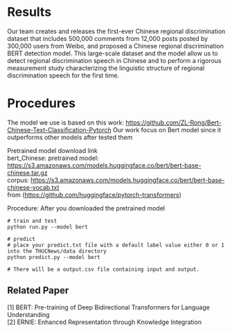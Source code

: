# Results
Our team creates and releases the first-ever Chinese regional discrimination dataset that includes 500,000 comments from 12,000 posts posted by 300,000 users from Weibo, and proposed a Chinese regional discrimination BERT detection model. This large-scale dataset and the model allow us to detect regional discrimination speech in Chinese and to perform a rigorous measurement study characterizing the linguistic structure of regional discrimination speech for the first time.



# Procedures
The model we use is based on this work: https://github.com/ZL-Rong/Bert-Chinese-Text-Classification-Pytorch
Our work focus on Bert model since it outperforms other models after tested them

Pretrained model download link  
bert_Chinese: pretrained model: https://s3.amazonaws.com/models.huggingface.co/bert/bert-base-chinese.tar.gz  
              corpus: https://s3.amazonaws.com/models.huggingface.co/bert/bert-base-chinese-vocab.txt  
from (https://github.com/huggingface/pytorch-transformers)   

Procedure:
After you downloaded the pretrained model
```
# train and test
python run.py --model bert

# predict
# place your predict.txt file with a default label value either 0 or 1 into the THUCNews/data directory
python predict.py --model bert

# There will be a output.csv file containing input and output. 
```

## Related Paper
[1] BERT: Pre-training of Deep Bidirectional Transformers for Language Understanding  
[2] ERNIE: Enhanced Representation through Knowledge Integration  
